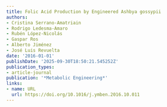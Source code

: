```yaml
---
title: Folic Acid Production by Engineered Ashbya gossypii
authors:
- Cristina Serrano-Amatriain
- Rodrigo Ledesma‐Amaro
- Rubén López‐Nicolás
- Gaspar Ros
- Alberto Jiménez
- José Luis Revuelta
date: '2016-01-01'
publishDate: '2025-09-30T18:50:21.545252Z'
publication_types:
- article-journal
publication: '*Metabolic Engineering*'
links:
- name: URL
  url: https://doi.org/10.1016/j.ymben.2016.10.011
---
```


